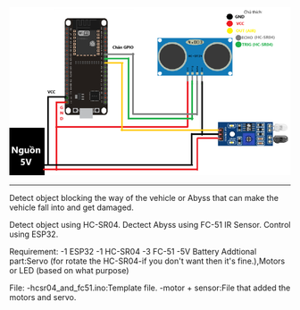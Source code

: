 <p align="center">
    <img src="https://github.com/PIFgroup5/Detect-Block-object-or-abyss/blob/main/sodolaprap.png">
</p>

---

<div align="center">


</div>

Detect object blocking the way of the vehicle or Abyss that can make the vehicle fall into and get damaged.
</div>
Detect object using HC-SR04.
</div>
Dectect Abyss using FC-51 IR Sensor.
</div>
Control using ESP32.
</div>

Requirement: 
-1 ESP32
-1 HC-SR04
-3 FC-51
-5V Battery
Addtional part:Servo (for rotate the HC-SR04-if you don't want then it's fine.),Motors or LED (based on what purpose)

File:
-hcsr04_and_fc51.ino:Template file.
-motor + sensor:File that added the motors and servo.




<br/>

